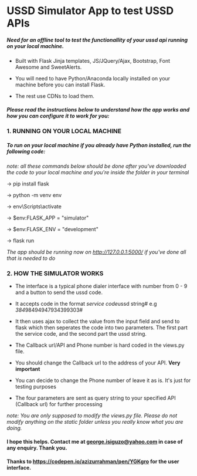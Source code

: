 # USSD Simulator App to test USSD APIs

##### Need for an offline tool to test the functionallity of your ussd api running on your local machine.

* Built with Flask Jinja templates, JS/JQuery/Ajax, Bootstrap, Font Awesome and SweetAlerts. 

* You will need to have Python/Anaconda locally installed on your machine before you can install Flask. 

* The rest use CDNs to load them.

##### Please read the instructions below to understand how the app works and how you can configure it to work for you:

### 1. RUNNING ON YOUR LOCAL MACHINE

##### To run on your local machine if you already have Python installed, run the following code:

*note: all these commands below should be done after you've downloaded the code to your local machine and you're inside the folder in your terminal*

-> pip install flask

-> python -m venv env

-> env\Scripts\activate

-> $env:FLASK_APP = "simulator"

-> $env:FLASK_ENV = "development"

-> flask run

*The app should be running now on http://127.0.0.1:5000/ if you've done all that is needed to do*

### 2. HOW THE SIMULATOR WORKS

* The interface is a typical phone dialer interface with number from 0 - 9  and a button to send the ussd code.

* It accepts code in the format *service code*ussd string# e.g *384*98494947934399303#

* It then uses ajax to collect the value from the input field and send to flask which then seperates the code into two parameters. The first part the service code, and the second part the ussd string.

* The Callback url/API and Phone number is hard coded in the views.py file. 

* You should change the Callback url to the address of your API. **Very important**

* You can decide to change the Phone number of leave it as is. It's just for testing purposes

* The four parameters are sent as query string to your specified API (Callback url) for further processing

*note: You are only supposed to modify the views.py file. Please do not modify anything on the static folder unless you really know what you are doing.*

#### I hope this helps. Contact me at george.isiguzo@yahoo.com in case of any enquiry. Thank you.

#### Thanks to https://codepen.io/azizurrahman/pen/YGKgro for the user interface.
